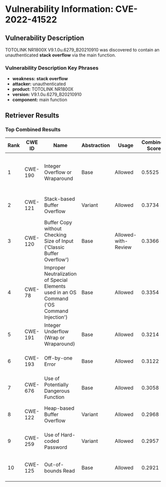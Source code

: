 # Vulnerability Information: CVE-2022-41522

## Vulnerability Description
TOTOLINK NR1800X V9.1.0u.6279_B20210910 was discovered to contain an unauthenticated **stack overflow** via the main function.

### Vulnerability Description Key Phrases
- **weakness:** **stack overflow**
- **attacker:** unauthenticated
- **product:** TOTOLINK NR1800X
- **version:** V9.1.0u.6279_B20210910
- **component:** main function

## Retriever Results

### Top Combined Results

| Rank | CWE ID | Name | Abstraction | Usage | Combined Score | Retrievers | Individual Scores |
|------|--------|------|-------------|-------|---------------|------------|-------------------|
| 1 | CWE-190 | Integer Overflow or Wraparound | Base | Allowed | 0.5525 | dense, sparse, graph | dense: 0.560, sparse: 0.072, graph: 0.646 |
| 2 | CWE-121 | Stack-based Buffer Overflow | Variant | Allowed | 0.3734 | dense, sparse | dense: 0.648, sparse: 0.141 |
| 3 | CWE-120 | Buffer Copy without Checking Size of Input ('Classic Buffer Overflow') | Base | Allowed-with-Review | 0.3366 | sparse, graph | sparse: 0.081, graph: 0.857 |
| 4 | CWE-78 | Improper Neutralization of Special Elements used in an OS Command ('OS Command Injection') | Base | Allowed | 0.3354 | dense, sparse | dense: 0.551, sparse: 0.104 |
| 5 | CWE-191 | Integer Underflow (Wrap or Wraparound) | Base | Allowed | 0.3214 | dense, sparse | dense: 0.559, sparse: 0.073 |
| 6 | CWE-193 | Off-by-one Error | Base | Allowed | 0.3122 | dense, sparse | dense: 0.536, sparse: 0.077 |
| 7 | CWE-676 | Use of Potentially Dangerous Function | Base | Allowed | 0.3058 | dense, sparse | dense: 0.533, sparse: 0.069 |
| 8 | CWE-122 | Heap-based Buffer Overflow | Variant | Allowed | 0.2968 | dense, sparse | dense: 0.556, sparse: 0.076 |
| 9 | CWE-259 | Use of Hard-coded Password | Variant | Allowed | 0.2957 | dense, sparse | dense: 0.558, sparse: 0.071 |
| 10 | CWE-125 | Out-of-bounds Read | Base | Allowed | 0.2921 | sparse, graph | sparse: 0.082, graph: 0.687 |

